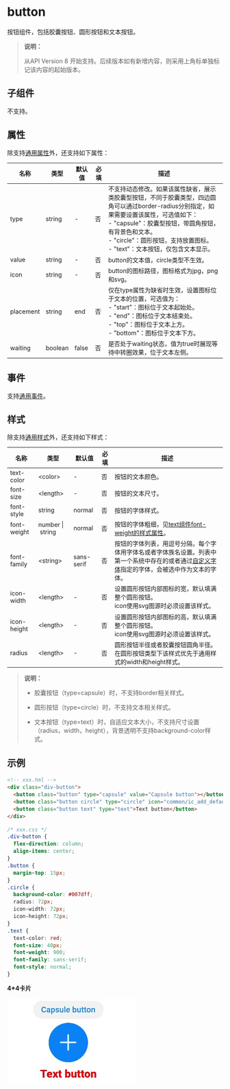 # button


按钮组件，包括胶囊按钮、圆形按钮和文本按钮。

> **说明：**
>
> 从API Version 8 开始支持。后续版本如有新增内容，则采用上角标单独标记该内容的起始版本。

## 子组件

不支持。


## 属性

除支持[通用属性](js-service-widget-common-attributes.md)外，还支持如下属性：

| 名称 | 类型 | 默认值 | 必填 | 描述 |
| -------- | -------- | -------- | -------- | -------- |
| type | string | - | 否 | 不支持动态修改。如果该属性缺省，展示类胶囊型按钮，不同于胶囊类型，四边圆角可以通过border-radius分别指定，如果需要设置该属性，可选值如下：<br/>-&nbsp;"capsule"：胶囊型按钮，带圆角按钮，有背景色和文本。<br/>-&nbsp;"circle"：圆形按钮，支持放置图标。<br/>-&nbsp;"text"：文本按钮，仅包含文本显示。 |
| value | string | - | 否 | button的文本值，circle类型不生效。 |
| icon | string | - | 否 | button的图标路径，图标格式为jpg，png和svg。 |
| placement | string | end | 否 | 仅在type属性为缺省时生效，设置图标位于文本的位置，可选值为：<br/>-&nbsp;"start"：图标位于文本起始处。<br/>-&nbsp;"end"：图标位于文本结束处。<br/>-&nbsp;"top"：图标位于文本上方。<br/>-&nbsp;"bottom"：图标位于文本下方。 |
| waiting | boolean | false | 否 | 是否处于waiting状态，值为true时展现等待中转圈效果，位于文本左侧。 |


## 事件

支持[通用事件](js-service-widget-common-events.md)。


## 样式

除支持[通用样式](js-service-widget-common-styles.md)外，还支持如下样式：

| 名称 | 类型 | 默认值 | 必填 | 描述 |
| -------- | -------- | -------- | -------- | -------- |
| text-color | &lt;color&gt; | - | 否 | 按钮的文本颜色。 |
| font-size | &lt;length&gt; | - | 否 | 按钮的文本尺寸。 |
| font-style | string | normal | 否 | 按钮的字体样式。 |
| font-weight | number&nbsp;\|&nbsp;string | normal | 否 | 按钮的字体粗细，见[text组件font-weight的样式属性](js-service-widget-basic-text.md#样式)。 |
| font-family | &lt;string&gt; | sans-serif | 否 | 按钮的字体列表，用逗号分隔，每个字体用字体名或者字体族名设置。列表中第一个系统中存在的或者通过[自定义字体](js-service-widget-common-customizing-font.md)指定的字体，会被选中作为文本的字体。 |
| icon-width | &lt;length&gt; | - | 否 | 设置圆形按钮内部图标的宽，默认填满整个圆形按钮。<br/>icon使用svg图源时必须设置该样式。 |
| icon-height | &lt;length&gt; | - | 否 | 设置圆形按钮内部图标的高，默认填满整个圆形按钮。<br/>icon使用svg图源时必须设置该样式。 |
| radius | &lt;length&gt; | - | 否 | 圆形按钮半径或者胶囊按钮圆角半径。在圆形按钮类型下该样式优先于通用样式的width和height样式。 |

>  **说明：**
> - 胶囊按钮（type=capsule）时，不支持border相关样式。
> 
> - 圆形按钮（type=circle）时，不支持文本相关样式。
> 
> - 文本按钮（type=text）时，自适应文本大小，不支持尺寸设置（radius，width，height），背景透明不支持background-color样式。


## 示例


```html
<!-- xxx.hml -->
<div class="div-button">
  <button class="button" type="capsule" value="Capsule button"></button>
  <button class="button circle" type="circle" icon="common/ic_add_default.png"></button>
  <button class="button text" type="text">Text button</button>
</div>
```


```css
/* xxx.css */ 
.div-button {
  flex-direction: column;
  align-items: center;
}
.button {
  margin-top: 15px;
}
.circle {
  background-color: #007dff;
  radius: 72px;
  icon-width: 72px;
  icon-height: 72px;
}
.text {
  text-color: red;
  font-size: 40px;
  font-weight: 900;
  font-family: sans-serif;
  font-style: normal;
}
```
**4*4卡片**

![button](figures/button.jpg)

